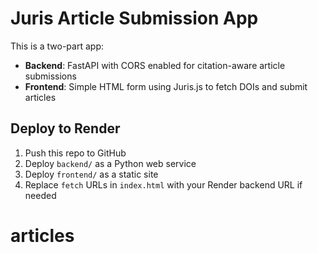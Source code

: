 # Juris Article Submission App

This is a two-part app:
- **Backend**: FastAPI with CORS enabled for citation-aware article submissions
- **Frontend**: Simple HTML form using Juris.js to fetch DOIs and submit articles

## Deploy to Render
1. Push this repo to GitHub
2. Deploy `backend/` as a Python web service
3. Deploy `frontend/` as a static site
4. Replace `fetch` URLs in `index.html` with your Render backend URL if needed
# articles
